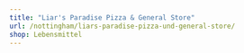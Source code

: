 ```yaml
---
title: "Liar's Paradise Pizza & General Store"
url: /nottingham/liars-paradise-pizza-und-general-store/
shop: Lebensmittel
---
```


